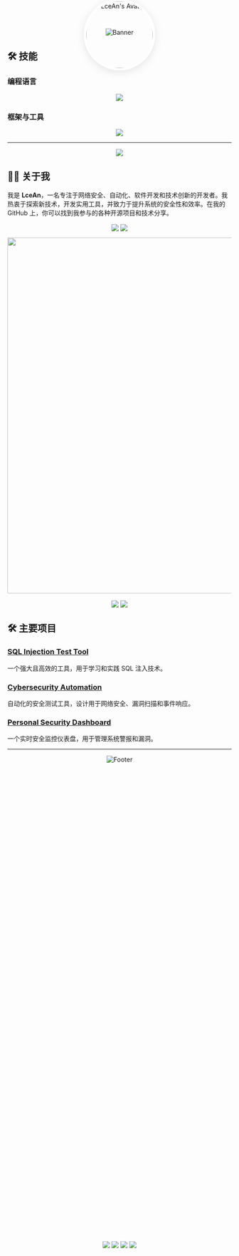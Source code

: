 <!-- 欢迎横幅，包含头像 -->
<p align="center" style="position: relative;">
  <!-- 横幅背景 -->
  <img src="https://capsule-render.vercel.app/api?type=waving&color=timeGradient&height=300&section=header&text=HI%20THERE!&fontSize=90&fontAlign=50&fontAlignY=30&desc=I%20am%20LceAn!&descAlign=50&descSize=30&descAlignY=60&animation=twinkling" alt="Banner">

  <!-- 头像，避免覆盖横幅文字 -->
  <img src="https://avatars.githubusercontent.com/u/63484787?v=4" alt="LceAn's Avatar" width="150" height="150" style="border-radius: 50%; border: 5px solid #fff; box-shadow: 0 4px 20px rgba(0, 0, 0, 0.1); position: absolute; top: 80%; left: 50%; transform: translate(-50%, -50%);">
</p>

<!-- 技能语言 -->
## 🛠️ 技能

### 编程语言
<p align="center">
  <img src="https://skillicons.dev/icons?i=python,c,cpp,java,go,js,html,css,dotnet&theme=light" />
</p>

### 框架与工具
<p align="center">
  <img src="https://skillicons.dev/icons?i=django,flask,vue,nodejs,linux,docker,bash&theme=light" />
</p>

---
  
<!-- 打字效果显示你的专业领域 -->
<p align="center">
  <img src="https://readme-typing-svg.demolab.com?font=Orbitron&size=25&pause=1000&center=true&vCenter=true&random=false&width=600&lines=Cybersecurity%2C+Automation%2C+Software+Development%2C+Tech%20Innovation" />
</p>

<!-- 关于我部分 -->
## 👨‍💻 关于我

我是 **LceAn**，一名专注于网络安全、自动化、软件开发和技术创新的开发者。我热衷于探索新技术，开发实用工具，并致力于提升系统的安全性和效率。在我的 GitHub 上，你可以找到我参与的各种开源项目和技术分享。

<!-- GitHub 统计信息 -->
<p align="center">
  <img align="center" src="https://github-readme-stats.vercel.app/api?username=LceAn&show_icons=true&theme=radical&hide_border=true&include_all_commits=true" />
  <img align="center" src="https://streak-stats.demolab.com?user=LceAn&theme=radical&hide_border=true&date_format=%5BY.%5Dn.j" />
</p>
<p align="center">
  <img width="800" src="https://github-readme-activity-graph.vercel.app/graph?username=LceAn&theme=react-dark&hide_border=true&area=true" />
</p>
<p align="center">
  <img align="center" src="https://stats.justsong.cn/api/github?username=lceAn&theme=light" />  
  <img align="center" src="https://github-readme-stats.vercel.app/api/top-langs/?username=LceAn&theme=radical&hide_border=true&layout=donut&langs_count=9" />
</p>

<!-- 主要项目 -->
## 🛠️ 主要项目

### [SQL Injection Test Tool](https://github.com/LceAn/sqli-labs)
一个强大且高效的工具，用于学习和实践 SQL 注入技术。

### [Cybersecurity Automation](https://github.com/LceAn/security-tools)
自动化的安全测试工具，设计用于网络安全、漏洞扫描和事件响应。

### [Personal Security Dashboard](https://github.com/LceAn/security-dashboard)
一个实时安全监控仪表盘，用于管理系统警报和漏洞。

---

<!-- 结束背景，嵌入社交链接按钮 -->
<p align="center" style="position: relative;">
  <img src="https://capsule-render.vercel.app/api?type=waving&color=gradient&height=300&section=footer&text=Thanks%20For%20Visiting%20My%20GitHub!&fontSize=80&fontAlign=50&fontAlignY=30&desc=Keep%20Coding%20and%20Stay%20Safe!&descAlign=50&descSize=30&descAlignY=60&animation=twinkling" alt="Footer">

  <!-- 社交链接按钮，嵌入到结尾背景上 -->
  <div style="position: absolute; top: 70%; left: 50%; transform: translate(-50%, -50%);">
    <a href="https://github.com/LceAn"><img src="https://img.shields.io/badge/GitHub-LceAn-blue?logo=github" /></a>
    <a href="https://t.me/TG_orz"><img src="https://img.shields.io/badge/Telegram-LceAn-pink?logo=telegram" /></a>
    <a href="https://twitter.com/LceAn666"><img src="https://img.shields.io/badge/Twitter-LceAn-1DA1F2?logo=twitter" /></a>
    <a href="mailto:admin@lcean.com"><img src="https://img.shields.io/badge/Email-admin%40lcean.com-red?logo=gmail" /></a>
  </div>
</p>